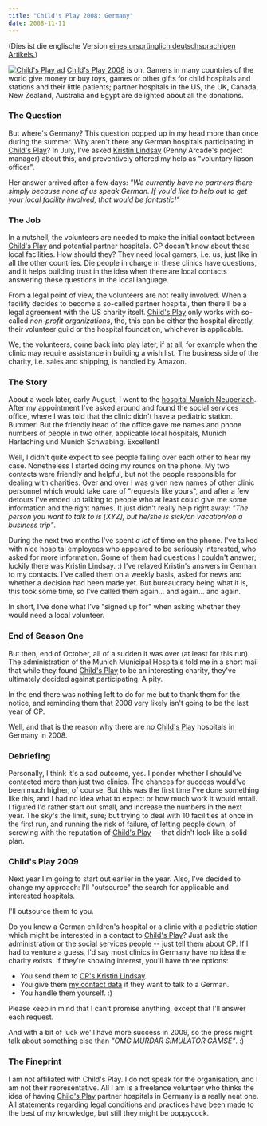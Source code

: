 ```yaml
---
title: "Child's Play 2008: Germany"
date: 2008-11-11
---
```


(Dies ist die englische Version [eines ursprünglich deutschsprachigen Artikels.][1])

[![][2]][3] [Child's Play 2008][3] is on. Gamers in many countries of the world give money or buy toys, games or other gifts for child hospitals and stations and their little patients; partner hospitals in the US, the UK,
Canada, New Zealand, Australia and Egypt are delighted about all the donations.

### The Question

But where's Germany? This question popped up in my head more than once during the summer. Why aren't there any German hospitals participating in [Child's Play][3]? In July, I've asked [Kristin Lindsay][4] (Penny Arcade's project manager) about this, and preventively offered my help as "voluntary liason officer".

Her answer arrived after a few days: _"We currently have no partners there simply because none of us speak German. If you'd like to help out to get your local facility involved, that would be fantastic!"_

### The Job

In a nutshell, the volunteers are needed to make the initial contact between
[Child's Play][3] and potential partner hospitals. CP doesn't know about these local facilities. How should they? They need local gamers, i.e. us, just like in all the other countries. Die people in charge in these clinics have questions, and it helps building trust in the idea when there are local contacts answering these questions in the local language.

From a legal point of view, the volunteers are not really involved. When a facility decides to become a so-called partner hospital, then there'll be a legal agreement with the US charity itself. [Child's Play][3] only works with so-called _non-profit organizations_, tho, this can be either the hospital directly, their volunteer guild or the hospital foundation, whichever is applicable.

We, the volunteers, come back into play later, if at all; for example when the clinic may require assistance in building a wish list. The business side of the charity, i.e. sales and shipping, is handled by Amazon.

### The Story

About a week later, early August, I went to the [hospital Munich Neuperlach][5]. After my appointment I've asked around and found the social services office, where I was told that the clinic didn't have a pediatric station. Bummer! But the friendly head of the office gave me names and phone numbers of people in two other, applicable local hospitals, Munich Harlaching und Munich Schwabing. Excellent!

Well, I didn't quite expect to see people falling over each other to hear my case. Nonetheless I started doing my rounds on the phone. My two contacts were friendly and helpful, but not the people responsible for dealing with charities. Over and over I was given new names of other clinic personnel which would take care of "requests like yours", and after a few detours I've ended up talking to people who at least could give me some information and the right names. It just didn't really help right away: _"The person you want to talk to is [XYZ], but he/she is sick/on vacation/on a business trip"_.

During the next two months I've spent _a lot_ of time on the phone. I've talked with nice hospital employees who appeared to be seriously interested,
who asked for more information. Some of them had questions I couldn't answer;
luckily there was Kristin Lindsay. :) I've relayed Kristin's answers in German to my contacts. I've called them on a weekly basis, asked for news and whether a decision had been made yet. But bureaucracy being what it is, this took some time, so I've called them again… and again… and again.

In short, I've done what I've "signed up for" when asking whether they would need a local volunteer.

### End of Season One

But then, end of October, all of a sudden it was over (at least for this run).
The administration of the Munich Municipal Hospitals told me in a short mail that while they found [Child's Play][3] to be an interesting charity, they've ultimately decided against participating. A pity.

In the end there was nothing left to do for me but to thank them for the notice, and reminding them that 2008 very likely isn't going to be the last year of CP.

Well, and that is the reason why there are no [Child's Play][3] hospitals in Germany in 2008.

### Debriefing

Personally, I think it's a sad outcome, yes. I ponder whether I should've contacted more than just two clinics. The chances for success would've been much higher, of course. But this was the first time I've done something like this, and I had no idea what to expect or how much work it would entail. I figured I'd rather start out small, and increase the numbers in the next year.
The sky's the limit, sure; but trying to deal with 10 facilities at once in the first run, and running the risk of failure, of letting people down, of screwing with the reputation of [Child's Play][3] -- that didn't look like a solid plan.

### Child's Play 2009

Next year I'm going to start out earlier in the year. Also, I've decided to change my approach: I'll "outsource" the search for applicable and interested hospitals.

I'll outsource them to you.

Do you know a German children's hospital or a clinic with a pediatric station which might be interested in a contact to [Child's Play][3]? Just ask the administration or the social services people -- just tell them about CP. If I had to venture a guess, I'd say most clinics in Germany have no idea the charity exists. If they're showing interest, you'll have three options:

* You send them to [CP's Kristin Lindsay][4].
* You give them [my contact data][6] if they want to talk to a German.
* You handle them yourself. :)

Please keep in mind that I can't promise anything, except that I'll answer each request.

And with a bit of luck we'll have more success in 2009, so the press might talk about something else than _"OMG MURDAR SIMULATOR GAMSE"_. :)

### The Fineprint

I am not affiliated with Child's Play. I do not speak for the organisation,
and I am not their representative. All I am is a freelance volunteer who thinks the idea of having [Child's Play][3] partner hospitals in Germany is a really neat one. All statements regarding legal conditions and practices have been made to the best of my knowledge, but still they might be poppycock.

[1]: http://carlo.zottmann.org/2008/11/11/childs-play-2008-deutschland/
[2]: //dl.dropbox.com/u/7298/blog/wp-content/2008/11/cp160.gif (Child's Play ad)
[3]: http://childsplaycharity.org/
[4]: http://childsplaycharity.org/contact.php
[5]: http://www.kh-neuperlach.de/index_e.html/
[6]: mailto:carlo@zottmann.org

